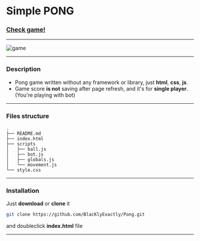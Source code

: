 # Simple PONG 
### [Check game!](https://simple-pong.netlify.app)

---

![game](https://i.imgur.com/7PyZHNl.png)

---

### Description
- Pong game written without any framework or library, just **html**, **css**, **js**.
- Game score **is not** saving after page refresh, and it's for **single player**. (You're playing with bot)

---

### Files structure
```
.
├── README.md      
├── index.html     
├── scripts        
│   ├── ball.js    
│   ├── bot.js     
│   ├── globals.js 
│   └── movement.js
└── style.css
```

---

### Installation
Just **download** or **clone** it 
```bash
git clone https://github.com/BlacKlyExactly/Pong.git
``` 
and doubleclick **index.html** file

---

